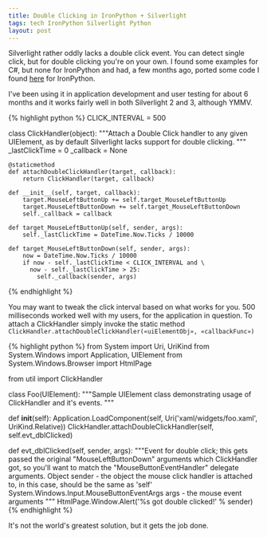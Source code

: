 ```yaml
---
title: Double Clicking in IronPython + Silverlight
tags: tech IronPython Silverlight Python
layout: post
---
```

Silverlight rather oddly lacks a double click event.  You can detect single click, but for double clicking you're on your own.  I found some examples for C#, but none for IronPython and had, a few months ago, ported some code I found [here](http://shemesh.wordpress.com/2009/03/05/silverlight-attach-a-double-click-to-any-object/) for IronPython.

I've been using it in application development and user testing for about 6 months and it works fairly well in both Silverlight 2 and 3, although YMMV.
 
{% highlight python %} 
CLICK_INTERVAL = 500
 
class ClickHandler(object):
    """Attach a Double Click handler to any given UIElement,
    as by default Silverlight lacks support for double clicking.
    """
    _lastClickTime = 0
    _callback = None
 
    @staticmethod
    def attachDoubleClickHandler(target, callback):
        return ClickHandler(target, callback)
 
    def __init__(self, target, callback):
        target.MouseLeftButtonUp += self.target_MouseLeftButtonUp
        target.MouseLeftButtonDown += self.target_MouseLeftButtonDown
        self._callback = callback
 
    def target_MouseLeftButtonUp(self, sender, args):
        self._lastClickTime = DateTime.Now.Ticks / 10000
 
    def target_MouseLeftButtonDown(self, sender, args):
        now = DateTime.Now.Ticks / 10000
        if now - self._lastClickTime < CLICK_INTERVAL and \
          now - self._lastClickTime > 25:
            self._callback(sender, args)
{% endhighlight %}
 
You may want to tweak the click interval based on what works for you.  500 milliseconds worked well with my users, for the application in question. To attach a ClickHandler simply invoke the static method `ClickHandler.attachDoubleClickHandler(«uiElementObj», «callbackFunc»)`

<!--more-->

{% highlight python %}
from System import Uri, UriKind
from System.Windows import Application, UIElement
from System.Windows.Browser import HtmlPage
 
from util import ClickHandler
 
 
class Foo(UIElement):
  """Sample UIElement class demonstrating usage of 
  ClickHandler and it's events.
  """
 
  def __init__(self):
    Application.LoadComponent(self, Uri('xaml/widgets/foo.xaml',
            UriKind.Relative))
    ClickHandler.attachDoubleClickHandler(self, self.evt_dblClicked)
 
  def evt_dblClicked(self, sender, args):
    """Event for double click; this gets passed
    the original "MouseLeftButtonDown" arguments 
    which ClickHandler got, so you'll want to match
    the "MouseButtonEventHandler" delegate arguments.
    Object sender - the object the mouse click handler is attached to,
            in this case, should be the same as 'self'
    System.Windows.Input.MouseButtonEventArgs args - the mouse event arguments
    """
    HtmlPage.Window.Alert('%s got double clicked!' % sender)
{% endhighlight %}
 
It's not the world's greatest solution, but it gets the job done.

